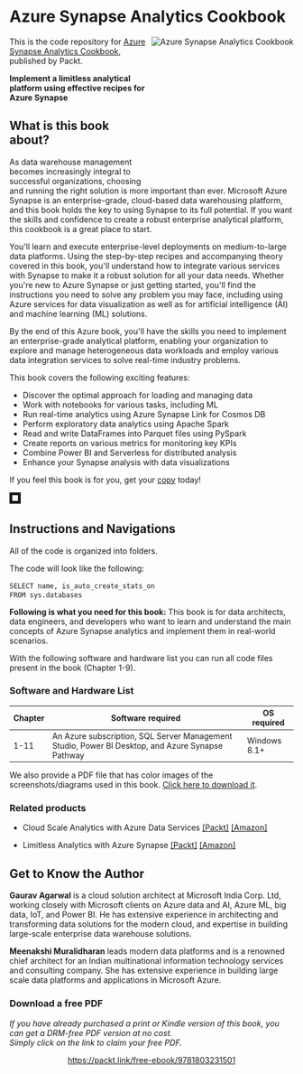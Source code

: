


# Azure Synapse Analytics Cookbook			

<a href="https://www.packtpub.com/product/azure-synapse-analytics-cookbook/9781803231501"><img src="https://static.packt-cdn.com/products/9781803231501/cover/smaller" alt="Azure Synapse Analytics Cookbook" height="256px" align="right"></a>

This is the code repository for [Azure Synapse Analytics Cookbook](https://www.packtpub.com/product/azure-synapse-analytics-cookbook/9781803231501), published by Packt.

**Implement a limitless analytical platform using effective recipes for Azure Synapse**

## What is this book about?

As data warehouse management becomes increasingly integral to successful organizations, choosing and running the right solution is more important than ever. Microsoft Azure Synapse is an enterprise-grade, cloud-based data warehousing platform, and this book holds the key to using Synapse to its full potential. If you want the skills and confidence to create a robust enterprise analytical platform, this cookbook is a great place to start.

You'll learn and execute enterprise-level deployments on medium-to-large data platforms. Using the step-by-step recipes and accompanying theory covered in this book, you'll understand how to integrate various services with Synapse to make it a robust solution for all your data needs. Whether you're new to Azure Synapse or just getting started, you'll find the instructions you need to solve any problem you may face, including using Azure services for data visualization as well as for artificial intelligence (AI) and machine learning (ML) solutions.

By the end of this Azure book, you'll have the skills you need to implement an enterprise-grade analytical platform, enabling your organization to explore and manage heterogeneous data workloads and employ various data integration services to solve real-time industry problems.

This book covers the following exciting features: 
* Discover the optimal approach for loading and managing data
* Work with notebooks for various tasks, including ML
* Run real-time analytics using Azure Synapse Link for Cosmos DB
* Perform exploratory data analytics using Apache Spark
* Read and write DataFrames into Parquet files using PySpark
* Create reports on various metrics for monitoring key KPIs
* Combine Power BI and Serverless for distributed analysis
* Enhance your Synapse analysis with data visualizations

If you feel this book is for you, get your [copy](https://www.amazon.in/Azure-Synapse-Analytics-Cookbook-analytical/dp/1803231505/ref=sr_1_3?crid=1OP0RYORUU8Z5&keywords=Azure+Synapse+Analytics+Cookbook&qid=1652040756&sprefix=azure+synapse+analytics+cookbook%2Caps%2C341&sr=8-3) today!

<a href="https://www.packtpub.com/product/azure-synapse-analytics-cookbook/9781803231501"><img src="https://raw.githubusercontent.com/PacktPublishing/GitHub/master/GitHub.png" alt="https://www.packtpub.com/" border="5" /></a>

## Instructions and Navigations
All of the code is organized into folders.

The code will look like the following:
```
SELECT name, is_auto_create_stats_on
FROM sys.databases
```

**Following is what you need for this book:**
This book is for data architects, data engineers, and developers who want to learn and understand the main concepts of Azure Synapse analytics and implement them in real-world scenarios.	

With the following software and hardware list you can run all code files present in the book (Chapter 1-9).

### Software and Hardware List

| Chapter  | Software required                                                                    | OS required                        |
| -------- | -------------------------------------------------------------------------------------| -----------------------------------|
|  	1-11	   |   An Azure subscription, SQL Server Management Studio, Power BI Desktop, and Azure Synapse Pathway                                			  | Windows 8.1+ |

We also provide a PDF file that has color images of the screenshots/diagrams used in this book. [Click here to download it](https://static.packt-cdn.com/downloads/9781803231501_ColorImages.pdf).

### Related products <Other books you may enjoy>
* Cloud Scale Analytics with Azure Data Services  [[Packt]](https://www.packtpub.com/product/cloud-scale-analytics-with-azure-data-services/9781800562936) [[Amazon]](https://www.amazon.in/Cloud-Scale-Analytics-Azure-Services/dp/1800562934/ref=sr_1_2_sspa?crid=39GGI3AHT78X3&keywords=Cloud+Scale+Analytics+with+Azure+Data+Services&qid=1652041249&sprefix=cloud+scale+analytics+with+azure+data+services%2Caps%2C756&sr=8-2-spons&psc=1&smid=A15DBATYR506U3&spLa=ZW5jcnlwdGVkUXVhbGlmaWVyPUExTllGSUcxR081M05ZJmVuY3J5cHRlZElkPUEwMDE2MTYxRTVMRUYwQlU3OFo2JmVuY3J5cHRlZEFkSWQ9QTAxMzUxMzYzVVVYQldLU0VUSERLJndpZGdldE5hbWU9c3BfYXRmJmFjdGlvbj1jbGlja1JlZGlyZWN0JmRvTm90TG9nQ2xpY2s9dHJ1ZQ==)
  
* Limitless Analytics with Azure Synapse  [[Packt]](https://www.packtpub.com/product/limitless-analytics-with-azure-synapse/9781800205659) [[Amazon]](https://www.amazon.in/Limitless-Analytics-Azure-Synapse-end/dp/1800205651/ref=sr_1_1_sspa?crid=3CPHPL8KPJ8S3&keywords=Limitless+Analytics+with+Azure+Synapse&qid=1652041307&sprefix=limitless+analytics+with+azure+synapse%2Caps%2C336&sr=8-1-spons&psc=1&smid=A15DBATYR506U3&spLa=ZW5jcnlwdGVkUXVhbGlmaWVyPUEyM1hZSjgwNDNYTVE5JmVuY3J5cHRlZElkPUEwNTU1Mjk5M1JXTjNBQ0QzVEw5OCZlbmNyeXB0ZWRBZElkPUEwMjg4NDE4MklPQVNXNUxET0NJTCZ3aWRnZXROYW1lPXNwX2F0ZiZhY3Rpb249Y2xpY2tSZWRpcmVjdCZkb05vdExvZ0NsaWNrPXRydWU=)
  
## Get to Know the Author
**Gaurav Agarwal** is a cloud solution architect at Microsoft India Corp. Ltd, working closely with Microsoft clients on Azure data and AI, Azure ML, big data, IoT, and Power BI. He has extensive experience in architecting and transforming data solutions for the modern cloud, and expertise in building large-scale enterprise data warehouse solutions.

**Meenakshi Muralidharan** leads modern data platforms and is a renowned chief architect for an Indian multinational information technology services and consulting company. She has extensive experience in building large scale data platforms and applications in Microsoft Azure.
### Download a free PDF

 <i>If you have already purchased a print or Kindle version of this book, you can get a DRM-free PDF version at no cost.<br>Simply click on the link to claim your free PDF.</i>
<p align="center"> <a href="https://packt.link/free-ebook/9781803231501">https://packt.link/free-ebook/9781803231501 </a> </p>